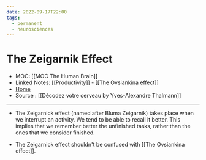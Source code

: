 ```yaml
---
date: 2022-09-17T22:00
tags:
  - permanent
  - neurosciences
---
```

# The Zeigarnik Effect
- MOC: [[MOC The Human Brain]]
- Linked Notes: [[Productivity]] -  [[The Ovsiankina effect]]
- [Home](https://misudashi.ga/)
- Source : [[Décodez votre cerveau by Yves-Alexandre Thalmann]]
----------
-   The Zeigarnick effect (named after Bluma Zeigarnik) takes place when we interrupt an activity. We tend to be able to recall it better. This implies that we remember better the unfinished tasks, rather than the ones that we consider finished.

-   The Zeigarnick effect shouldn't be confused with [[The Ovsiankina effect]].